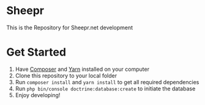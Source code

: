 # Sheepr
This is the Repository for Sheepr.net development

# Get Started
1. Have [Composer](https://getcomposer.org/) and [Yarn](https://yarnpkg.com/lang/en/docs/install/#windows-stable) installed on your computer
2. Clone this repository to your local folder
3. Run `composer install` and `yarn install` to get all required dependencies
4. Run `php bin/console doctrine:database:create` to initiate the database
6. Enjoy developing!
